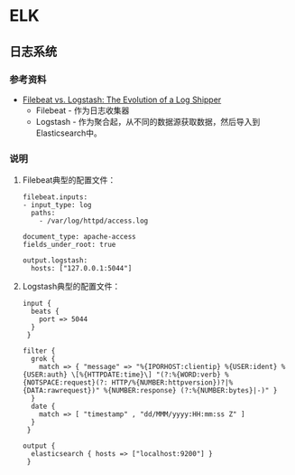 # ELK

## 日志系统

### 参考资料

- [Filebeat vs. Logstash: The Evolution of a Log Shipper](https://logz.io/blog/filebeat-vs-logstash/)
  - Filebeat - 作为日志收集器
  - Logstash - 作为聚合起，从不同的数据源获取数据，然后导入到Elasticsearch中。

### 说明

1. Filebeat典型的配置文件：

   ```
   filebeat.inputs:
   - input_type: log
     paths:
       - /var/log/httpd/access.log
   
   document_type: apache-access
   fields_under_root: true
   
   output.logstash:
     hosts: ["127.0.0.1:5044"]
   ```

   

2. Logstash典型的配置文件：

   ```
   input {
     beats {
       port => 5044
     }
    }
   
   filter {
     grok {
       match => { "message" => "%{IPORHOST:clientip} %{USER:ident} %{USER:auth} \[%{HTTPDATE:time}\] "(?:%{WORD:verb} %{NOTSPACE:request}(?: HTTP/%{NUMBER:httpversion})?|%{DATA:rawrequest})" %{NUMBER:response} (?:%{NUMBER:bytes}|-)" }
     }
     date {
       match => [ "timestamp" , "dd/MMM/yyyy:HH:mm:ss Z" ]
     }
    }
   
   output {
     elasticsearch { hosts => ["localhost:9200"] }
    }
   ```

   
